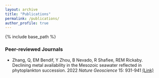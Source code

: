 ```yaml
---
layout: archive
title: "Publications"
permalink: /publications/
author_profile: true
---
```


{% include base_path %}

### Peer-reviewed Journals
- Zhang, Q, EM Bendif, Y Zhou, B Nevado, R Shafiee, REM Rickaby. Declining metal availability in the Mesozoic seawater reflected in phytoplankton succession. 2022 _Nature Geoscience_ 15: 931-941 [(Link)](https://www.nature.com/articles/s41561-022-01053-7)

